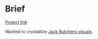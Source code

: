 # Brief

[Project link](https://visualizevalue.now.sh)

Wanted to crystallize [Jack Butchers visuals](https://www.instagram.com/visualizevalue/). 
